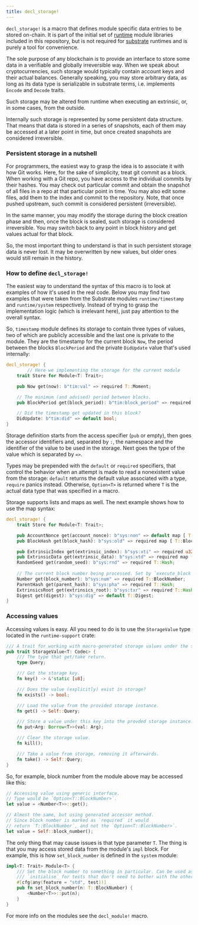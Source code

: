 ```yaml
---
title: decl_storage!
---
```


`decl_storage!` is a macro that defines module specific data entries to be stored on-chain. It is part of the initial set of [runtime](Runtime) module libraries included in this repository, but is not required for [substrate](Parity-Substrate) runtimes and is purely a tool for convenience.

The sole purpose of any blockchain is to provide an interface to store some data in a verifiable and globally irreversible way. When we speak about cryptocurrencies, such storage would typically contain account keys and their actual balances. Generally speaking, you may store arbitrary data, as long as its data type is serializable in substrate terms, i.e. implements `Encode` and `Decode` traits.

Such storage may be altered from runtime when executing an extrinsic, or, in some cases, from the outside.

Internally such storage is represented by some persistent data structure. That means that data is stored in a series of snapshots, each of them may be accessed at a later point in time, but once created snapshots are considered irreversible.

### Persistent storage in a nutshell

For programmers, the easiest way to grasp the idea is to associate it with how Git works. Here, for the sake of simplicity, treat git commit as a block. When working with a Git repo, you have access to the individual commits by their hashes. You may check out particular commit and obtain the snapshot of all files in a repo at that particular point in time. You may also edit some files, add them to the index and commit to the repository. Note, that once pushed upstream, such commit is considered persistent (irreversible). 

In the same manner, you may modify the storage during the block creation phase and then, once the block is sealed, such storage is considered irreversible. You may switch back to any point in block history and get values actual for that block.

So, the most important thing to understand is that in such persistent storage data is never lost. It may be overwritten by new values, but older ones would still remain in the history.

### How to define `decl_storage!` 

The easiest way to understand the syntax of this macro is to look at examples of how it's used in the real code. Below you may find two examples that were taken from the Substrate modules `runtime/timestamp` and `runtime/system` respectively. Instead of trying to grasp the implementation logic (which is irrelevant here), just pay attention to the overall syntax.

So, `timestamp` module defines its storage to contain three types of values, two of which are publicly accessible and the last one is private to the module. They are the timestamp for the current block `Now`, the period between the blocks `BlockPeriod` and the private `DidUpdate` value that's used internally:

```rust
decl_storage! {
        // Here we implementing the storage for the current module
	trait Store for Module<T: Trait>;

	pub Now get(now): b"tim:val" => required T::Moment;

	// The minimum (and advised) period between blocks.
	pub BlockPeriod get(block_period): b"tim:block_period" => required T::Moment;

	// Did the timestamp get updated in this block?
	DidUpdate: b"tim:did" => default bool;
}
```

Storage definition starts from the access specifier (`pub` or empty), then goes the accessor identifiers and, separated by `:`, the namespace and the identifier of the value to be used in the storage. Next goes the type of the value which is separated by `=>`. 

Types may be prepended with the `default` or `required` specifiers, that control the behavior when an attempt is made to read a nonexistent value from the storage: `default` returns the default value associated with a type, `require` panics instead. Otherwise, `Option<T>` is returned where `T` is the actual data type that was specified in a macro.

Storage supports lists and maps as well. The next example shows how to use the map syntax:

```rust
decl_storage! {
	trait Store for Module<T: Trait>;

	pub AccountNonce get(account_nonce): b"sys:non" => default map [ T::AccountId => T::Index ];
	pub BlockHash get(block_hash): b"sys:old" => required map [ T::BlockNumber => T::Hash ];

	pub ExtrinsicIndex get(extrinsic_index): b"sys:xti" => required u32;
	pub ExtrinsicData get(extrinsic_data): b"sys:xtd" => required map [ u32 => Vec<u8> ];
	RandomSeed get(random_seed): b"sys:rnd" => required T::Hash;
	
	// The current block number being processed. Set by `execute_block`.
	Number get(block_number): b"sys:num" => required T::BlockNumber;
	ParentHash get(parent_hash): b"sys:pha" => required T::Hash;
	ExtrinsicsRoot get(extrinsics_root): b"sys:txr" => required T::Hash;
	Digest get(digest): b"sys:dig" => default T::Digest;
}
```

### Accessing values

Accessing values is easy. All you need to do is to use the `StorageValue` type located in the `runtime-support` crate:

```rust
/// A trait for working with macro-generated storage values under the substrate storage API.
pub trait StorageValue<T: Codec> {
	/// The type that get/take return.
	type Query;

	/// Get the storage key.
	fn key() -> &'static [u8];

	/// Does the value (explicitly) exist in storage?
	fn exists() -> bool;

	/// Load the value from the provided storage instance.
	fn get() -> Self::Query;

	/// Store a value under this key into the provded storage instance.
	fn put<Arg: Borrow<T>>(val: Arg);

	/// Clear the storage value.
	fn kill();

	/// Take a value from storage, removing it afterwards.
	fn take() -> Self::Query;
}
```

So, for example, block number from the module above may be accessed like this:
```rust
// Accessing value using generic interface.
// Type would be `Option<T::BlockNumber>`.
let value = <Number<T>>::get();

// Almost the same, but using generated accessor method. 
// Since block number is marked as `required` it would 
// return `T::BlockNumber`, and not the `Option<T::BlockNumber>`.
let value = Self::block_number();
```

The only thing that may cause issues is that type parameter `T`. The thing is that you may access stored data from the module's `impl` block. For example, this is how `set_block_number` is defined in the `system` module:

```rust
impl<T: Trait> Module<T> {
	/// Set the block number to something in particular. Can be used as an alternative to
	/// `initialise` for tests that don't need to bother with the other environment entries.
	#[cfg(any(feature = "std", test))]
	pub fn set_block_number(n: T::BlockNumber) {
		<Number<T>>::put(n);
	}
}
```

For more info on the modules see the `decl_module!` macro.
